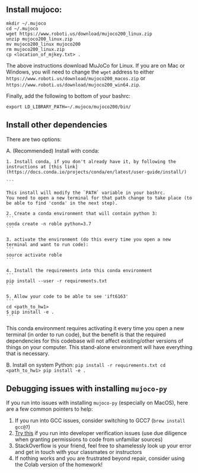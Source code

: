 ## Install mujoco:
```
mkdir ~/.mujoco
cd ~/.mujoco
wget https://www.roboti.us/download/mujoco200_linux.zip
unzip mujoco200_linux.zip
mv mujoco200_linux mujoco200
rm mujoco200_linux.zip
cp <location_of_mjkey.txt> .
```
The above instructions download MuJoCo for Linux. If you are on Mac or Windows, you will need to change the `wget` address to either 
`https://www.roboti.us/download/mujoco200_macos.zip` or `https://www.roboti.us/download/mujoco200_win64.zip`.

Finally, add the following to bottom of your bashrc:
```
export LD_LIBRARY_PATH=~/.mujoco/mujoco200/bin/
```

## Install other dependencies


There are two options:

A. (Recommended) Install with conda:

	1. Install conda, if you don't already have it, by following the instructions at [this link](https://docs.conda.io/projects/conda/en/latest/user-guide/install/)

	```

	This install will modify the `PATH` variable in your bashrc.
	You need to open a new terminal for that path change to take place (to be able to find 'conda' in the next step).

	2. Create a conda environment that will contain python 3:
	```
	conda create -n roble python=3.7
	```

	3. activate the environment (do this every time you open a new terminal and want to run code):
	```
	source activate roble
	```

	4. Install the requirements into this conda environment
	```
	pip install --user -r requirements.txt
	```

	5. Allow your code to be able to see 'ift6163'
	```
	cd <path_to_hw1>
	$ pip install -e .
	```

This conda environment requires activating it every time you open a new terminal (in order to run code), but the benefit is that the required dependencies for this codebase will not affect existing/other versions of things on your computer. This stand-alone environment will have everything that is necessary.


B. Install on system Python:
	```
	pip install -r requirements.txt
  cd <path_to_hw1>
  pip install -e .
	```


## Debugging issues with installing `mujoco-py`

If you run into issues with installing `mujoco-py` (especially on MacOS), here are a few common pointers to help:
  1. If you run into GCC issues, consider switching to GCC7 (`brew install gcc@7`)
  2. [Try this](https://github.com/hashicorp/terraform/issues/23033#issuecomment-543507812) if you run into developer verification issues (use due diligence when granting permissions to code from unfamiliar sources)
  3. StackOverflow is your friend, feel free to shamelessly look up your error and get in touch with your classmates or instructors
  4. If nothing works and you are frustrated beyond repair, consider using the Colab version of the homework!
